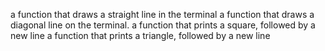 a function that draws a straight line in the terminal
a function that draws a diagonal line on the terminal.
a function that prints a square, followed by a new line
a function that prints a triangle, followed by a new line
